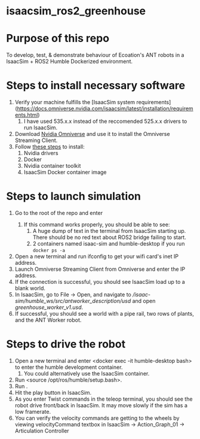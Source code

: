 # isaacsim_ros2_greenhouse

# Purpose of this repo

To develop, test, & demonstrate behaviour of Ecoation's ANT robots in a IsaacSim + ROS2 Humble Dockerized environment.   


# Steps to install necessary software
1. Verify your machine fulfills the [IsaacSim system requirements] (https://docs.omniverse.nvidia.com/isaacsim/latest/installation/requirements.html)
   1. I have used 535.x.x instead of the reccomended 525.x.x drivers to run IsaacSim.
2. Download [Nvidia Omniverse](https://www.nvidia.com/en-us/omniverse/download/) and use it to install the Omniverse Streaming Client.
3. Follow [these steps](https://docs.omniverse.nvidia.com/isaacsim/latest/installation/install_container.html) to install: 
   1. Nvidia drivers
   2. Docker
   3. Nvidia container toolkit
   4. IsaacSim Docker container image

# Steps to launch simulation
1. Go to the root of the repo and enter <docker compose up>
   1. If this command works properly, you should be able to see:
      1. A huge dump of text in the terminal from IsaacSim starting up. There should be no red text about ROS2 bridge failing to start.
      2. 2 containers named isaac-sim and humble-desktop if you run `docker ps -a`
2. Open a new terminal and run ifconfig to get your wifi card's inet IP address.
3. Launch Omniverse Streaming Client from Omniverse and enter the IP address.
4. If the connection is successful, you should see IsaacSim load up to a blank world.
5. In IsaacSim, go to File -> Open, and navigate to */isaac-sim/humble_ws/src/antworker_description/usd* and open *greenhouse_worker_v1.usd*.
6. If successful, you should see a world with a pipe rail, two rows of plants, and the ANT Worker robot.

# Steps to drive the robot
1. Open a new terminal and enter <docker exec -it humble-desktop bash> to enter the humble development container.
   1. You could alternatively use the IsaacSim container.
2. Run <source /opt/ros/humble/setup.bash>.
3. Run <ros2 run teleop_twist_keyboard teleop_twist_keyboard>.
4. Hit the play button in IsaacSim. 
5. As you enter Twist commands in the teleop terminal, you should see the robot drive front/back in IsaacSim. It may move slowly if the sim has a low framerate.
6. You can verify the velocity commands are getting to the wheels by viewing velocityCommand textbox in IsaacSim -> Action_Graph_01 -> Articulation Controller
